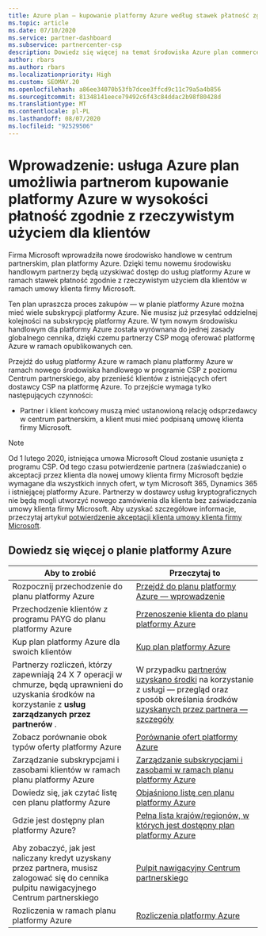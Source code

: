 ```yaml
---
title: Azure plan — kupowanie platformy Azure według stawek płatność zgodnie z rzeczywistym użyciem
ms.topic: article
ms.date: 07/10/2020
ms.service: partner-dashboard
ms.subservice: partnercenter-csp
description: Dowiedz się więcej na temat środowiska Azure plan commerce, aby kupić usługi platformy Azure według stawek płatność zgodnie z rzeczywistym użyciem dla klientów. Poznaj również nowe wymagania dotyczące zabezpieczeń.
author: rbars
ms.author: rbars
ms.localizationpriority: High
ms.custom: SEOMAY.20
ms.openlocfilehash: a86ee34070b53fb7dcee3ffcd9c11c79a5a4b856
ms.sourcegitcommit: 81348141eece79492c6f43c84ddac2b98f80428d
ms.translationtype: MT
ms.contentlocale: pl-PL
ms.lasthandoff: 08/07/2020
ms.locfileid: "92529506"
---
```

# <a name="introduction-azure-plan-lets-partners-buy-azure-at-pay-as-you-go-rates-for-customers"></a>Wprowadzenie: usługa Azure plan umożliwia partnerom kupowanie platformy Azure w wysokości płatność zgodnie z rzeczywistym użyciem dla klientów

Firma Microsoft wprowadziła nowe środowisko handlowe w centrum partnerskim, plan platformy Azure.  Dzięki temu nowemu środowisku handlowym partnerzy będą uzyskiwać dostęp do usług platformy Azure w ramach stawek płatność zgodnie z rzeczywistym użyciem dla klientów w ramach umowy klienta firmy Microsoft.

Ten plan upraszcza proces zakupów — w planie platformy Azure można mieć wiele subskrypcji platformy Azure. Nie musisz już przesyłać oddzielnej kolejności na subskrypcję platformy Azure. W tym nowym środowisku handlowym dla platformy Azure została wyrównana do jednej zasady globalnego cennika, dzięki czemu partnerzy CSP mogą oferować platformę Azure w ramach opublikowanych cen.

Przejdź do usług platformy Azure w ramach planu platformy Azure w ramach nowego środowiska handlowego w programie CSP z poziomu Centrum partnerskiego, aby przenieść klientów z istniejących ofert dostawcy CSP na platformę Azure. To przejście wymaga tylko następujących czynności:

- Partner i klient końcowy muszą mieć ustanowioną relację odsprzedawcy w centrum partnerskim, a klient musi mieć podpisaną umowę klienta firmy Microsoft.

>[!Note]
>Od 1 lutego 2020, istniejąca umowa Microsoft Cloud zostanie usunięta z programu CSP. Od tego czasu potwierdzenie partnera (zaświadczanie) o akceptacji przez klienta dla nowej umowy klienta firmy Microsoft będzie wymagane dla wszystkich innych ofert, w tym Microsoft 365, Dynamics 365 i istniejącej platformy Azure. Partnerzy w dostawcy usług kryptograficznych nie będą mogli utworzyć nowego zamówienia dla klienta bez zaświadczania umowy klienta firmy Microsoft. Aby uzyskać szczegółowe informacje, przeczytaj artykuł [potwierdzenie akceptacji klienta umowy klienta firmy Microsoft](confirm-customer-agreement.md).


## <a name="learn-about-the-azure-plan"></a>Dowiedz się więcej o planie platformy Azure

|**Aby to zrobić**   |**Przeczytaj to**   |
|------------------|---------------------|
|Rozpocznij przechodzenie do planu platformy Azure|[Przejdź do planu platformy Azure — wprowadzenie](azure-plan-get-started.md)
|Przechodzenie klientów z programu PAYG do planu platformy Azure|[Przenoszenie klienta do planu platformy Azure](azure-plan-transition.md)|
|Kup plan platformy Azure dla swoich klientów|[Kup plan platformy Azure](purchase-azure-plan.md)|
|Partnerzy rozliczeń, którzy zapewniają 24 X 7 operacji w chmurze, będą uprawnieni do uzyskania środków na korzystanie z **usług zarządzanych przez partnerów** .|W przypadku [partnerów uzyskano środki](partner-earned-credit.md) na korzystanie z usługi — przegląd oraz sposób określania środków [uzyskanych przez partnera — szczegóły](partner-earned-credit-explanation.md)|
|Zobacz porównanie obok typów oferty platformy Azure|[Porównanie ofert platformy Azure](compare-azure-offers.md)|
|Zarządzanie subskrypcjami i zasobami klientów w ramach planu platformy Azure|[Zarządzanie subskrypcjami i zasobami w ramach planu platformy Azure](azure-plan-manage.md)|
|Dowiedz się, jak czytać listę cen planu platformy Azure   |[Objaśniono listę cen planu platformy Azure](azure-plan-price-list.md)|
|Gdzie jest dostępny plan platformy Azure?|[Pełna lista krajów/regionów, w których jest dostępny plan platformy Azure](https://query.prod.cms.rt.microsoft.com/cms/api/am/binary/RE3QN0x)
|Aby zobaczyć, jak jest naliczany kredyt uzyskany przez partnera, musisz zalogować się do cennika pulpitu nawigacyjnego Centrum partnerskiego|[Pulpit nawigacyjny Centrum partnerskiego](https://partner.microsoft.com/dashboard/home)|
|Rozliczenia w ramach planu platformy Azure|[Rozliczenia platformy Azure](azure-plan-billing.md)|